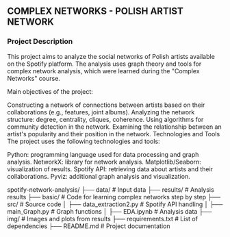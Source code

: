 ## COMPLEX NETWORKS - POLISH ARTIST NETWORK
### Project Description
This project aims to analyze the social networks of Polish artists available on the Spotify platform. The analysis uses graph theory and tools for complex network analysis, which were learned during the "Complex Networks" course.  

Main objectives of the project:

Constructing a network of connections between artists based on their collaborations (e.g., features, joint albums).
Analyzing the network structure: degree, centrality, cliques, coherence.
Using algorithms for community detection in the network.
Examining the relationship between an artist's popularity and their position in the network.
Technologies and Tools
The project uses the following technologies and tools:

Python: programming language used for data processing and graph analysis.
NetworkX: library for network analysis.
Matplotlib/Seaborn: visualization of results.
Spotify API: retrieving data about artists and their collaborations.
Pyviz: additional graph analysis and visualization.

spotify-network-analysis/
├── data/               # Input data
├── results/            # Analysis results
├── basic/              # Code for learning complex networks step by step 
├── src/                # Source code
│   ├── data_extraction2.py   # Spotify API handling
│   ├── main_Graph.py  # Graph functions 
│   ├── EDA.ipynb     # Analysis data
├── img/                 # Images and plots from results
├── requirements.txt   # List of dependencies
├── README.md          # Project documentation

